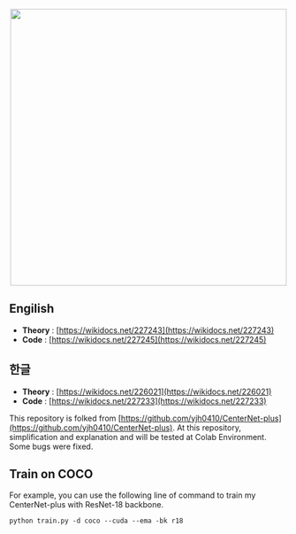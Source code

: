 <p align="center"><img src="https://wikidocs.net/images/page/225910/under-construction.png" width="500px"></p>

## Engilish
*  **Theory** : [https://wikidocs.net/227243](https://wikidocs.net/227243) <br>
*  **Code** : [https://wikidocs.net/227245](https://wikidocs.net/227245)

## 한글
*  **Theory** : [https://wikidocs.net/226021](https://wikidocs.net/226021) <br>
*  **Code** : [https://wikidocs.net/227233](https://wikidocs.net/227233)


This repository is folked from [https://github.com/yjh0410/CenterNet-plus](https://github.com/yjh0410/CenterNet-plus).
At this repository, simplification and explanation and will be tested at Colab Environment. Some bugs were fixed.

## Train on COCO
For example, you can use the following line of command to train my CenterNet-plus with ResNet-18 backbone.

```Shell
python train.py -d coco --cuda --ema -bk r18 
```



